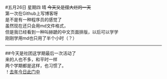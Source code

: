 #五月26日 星期四 晴
~~今天又是摆大烂的一天~~
<br>
第一次在Github上写博客呀
<br>
是不是有一种程序员的感觉了
<br>
虽然现在还只会用md文件格式，<br>
但是我已经看到一种叫赫蹏的中文页面排版，以后可以学学<br>
刚刚学用md也只用了半个小时（？）<br>
***
##今天是社团这学期最后一次活动了<br>
来的人也不多，和平时一样<br>
两个学期都是这样，也习惯了。<br>
！[去年今日此门中](https://github.com/donkeyEEE/donkey_work/blob/35862fb9e0b7f117df829f4a83117c2192e92fb5/%E5%8E%BB%E5%B9%B4%E4%BB%8A%E6%97%A5%E6%AD%A4%E9%97%A8%E4%B8%AD.jpg)
